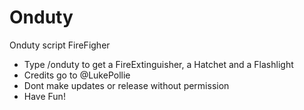 # Onduty

Onduty script FireFigher

- Type /onduty to get a FireExtinguisher, a Hatchet and a Flashlight
- Credits go to @LukePollie
- Dont make updates or release without permission
- Have Fun!
